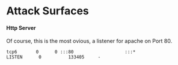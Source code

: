 # Attack Surfaces

#### Http Server

Of course, this is the most ovious, a listener for apache on Port 80.

```
tcp6       0      0 :::80                   :::*                    LISTEN      0          133405     -                   
```